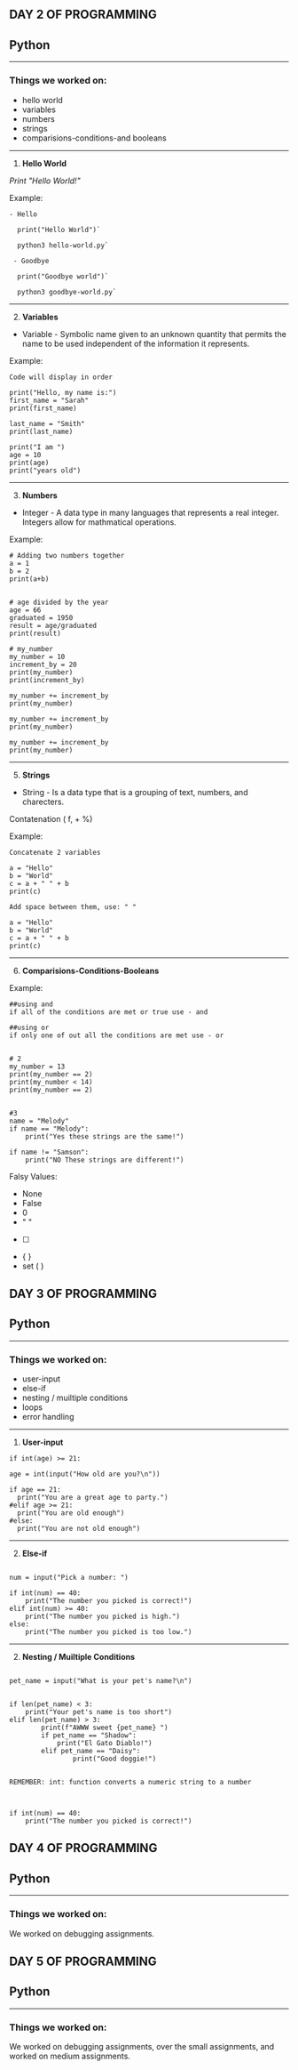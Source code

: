 ## DAY 2 OF PROGRAMMING

## Python
---

### Things we worked on:
- hello world
- variables
- numbers
- strings
- comparisions-conditions-and booleans

---

1. **Hello World**

*Print "Hello World!"*
 

Example:

```
- Hello

  print("Hello World")`

  python3 hello-world.py`

 - Goodbye

  print("Goodbye world")`

  python3 goodbye-world.py`
```

---

2. **Variables**

- Variable - Symbolic name given to an unknown quantity that permits the name to be used independent of the information it represents.


Example:

```
Code will display in order

print("Hello, my name is:")
first_name = "Sarah"
print(first_name)

last_name = "Smith"
print(last_name)

print("I am ")
age = 10
print(age)
print("years old")
```

---

3. **Numbers**

- Integer - A data type in many languages that represents a real integer. Integers allow for mathmatical operations.


Example:

```
# Adding two numbers together
a = 1
b = 2
print(a+b)


# age divided by the year
age = 66
graduated = 1950
result = age/graduated
print(result)

# my_number
my_number = 10
increment_by = 20
print(my_number)
print(increment_by)

my_number += increment_by
print(my_number)

my_number += increment_by
print(my_number)

my_number += increment_by
print(my_number)
```

---


5. **Strings**

- String - Is a data type that is a grouping of text, numbers, and charecters.

 Contatenation ( f, + %)

Example:

```
Concatenate 2 variables

a = "Hello"
b = "World"
c = a + " " + b
print(c)
```
```
Add space between them, use: " "

a = "Hello"
b = "World"
c = a + " " + b
print(c)
```
---
6. **Comparisions-Conditions-Booleans**


Example:
```
##using and
if all of the conditions are met or true use - and

##using or
if only one of out all the conditions are met use - or


# 2
my_number = 13
print(my_number == 2) 
print(my_number < 14) 
print(my_number == 2) 


#3
name = "Melody"
if name == "Melody":
    print("Yes these strings are the same!")

if name != "Samson":
    print("NO These strings are different!")  
```
Falsy Values:

- None
- False
- 0
- " "
- [ ]
- { }
- set ( )

## DAY 3 OF PROGRAMMING

## Python
---

### Things we worked on:
- user-input
- else-if
- nesting / muiltiple conditions
- loops
- error handling
---
1. **User-input**

```age = input("How old are you?\n")
if int(age) >= 21:

age = int(input("How old are you?\n"))

if age == 21:
  print("You are a great age to party.")
#elif age >= 21:
  print("You are old enough")
#else:
  print("You are not old enough")
  ```
---

2. **Else-if**

```

num = input("Pick a number: ")

if int(num) == 40:
    print("The number you picked is correct!") 
elif int(num) >= 40:
    print("The number you picked is high.") 
else:
    print("The number you picked is too low.")

```    
---

2. **Nesting / Muiltiple Conditions**

```

pet_name = input("What is your pet's name?\n")


if len(pet_name) < 3:
    print("Your pet's name is too short") 
elif len(pet_name) > 3:
        print(f"AWWW sweet {pet_name} ")  
        if pet_name == "Shadow":
            print("El Gato Diablo!")
        elif pet_name == "Daisy":
                print("Good doggie!")
        
```

``` 
REMEMBER: int: function converts a numeric string to a number



if int(num) == 40:
    print("The number you picked is correct!")

```
## DAY 4 OF PROGRAMMING

## Python
---

### Things we worked on:
We worked on debugging assignments. 



## DAY 5 OF PROGRAMMING

## Python
---

### Things we worked on:
We worked on debugging assignments, over the small assignments, and worked on medium assignments. 